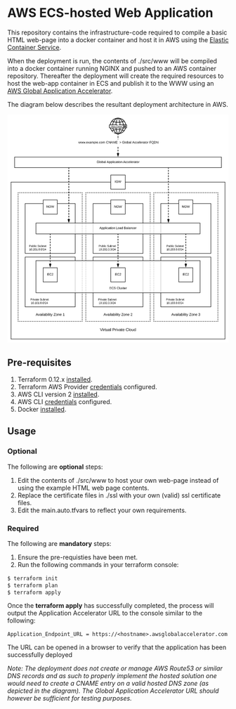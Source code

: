 # AWS ECS-hosted Web Application
This repository contains the infrastructure-code required to compile a basic HTML web-page into a docker container and host it in AWS using the [Elastic Container Service](https://aws.amazon.com/ecs/).

When the deployment is run, the contents of ./src/www will be compiled into a docker container running NGINX and pushed to an AWS container repository. Thereafter the deployment will create the required resources to host the web-app container in ECS and publish it to the WWW using an [AWS Global Application Accelerator](https://aws.amazon.com/global-accelerator).

The diagram below describes the resultant deployment architecture in AWS.


![Alt text](diagram.png?raw=true "Architecture Diagram")

## Pre-requisites
1. Terraform 0.12.x [installed](https://www.terraform.io/downloads.html).
2. Terraform AWS Provider [credentials](https://www.terraform.io/docs/providers/aws/index.html#authentication) configured.
3. AWS CLI version 2 [installed](https://docs.aws.amazon.com/cli/latest/userguide/install-cliv2.html).
4. AWS CLI [credentials](https://docs.aws.amazon.com/cli/latest/userguide/cli-configure-files.html) configured.
5. Docker [installed](https://docs.docker.com/get-docker/).

## Usage
### Optional
The following are **optional** steps:
1. Edit the contents of ./src/www to host your own web-page instead of using the example HTML web page contents.
2. Replace the certificate files in ./ssl with your own (valid) ssl certificate files.
3. Edit the main.auto.tfvars to reflect your own requirements.

### Required
The following are **mandatory** steps:
1. Ensure the pre-requisties have been met.
2. Run the following commands in your terraform console:
```
$ terraform init
$ terraform plan 
$ terraform apply 
```
Once the **terraform apply** has successfully completed, the process will output the Application Accelerator URL to the console similar to the following:

```
Application_Endpoint_URL = https://<hostname>.awsglobalaccelerator.com
```
The URL can be opened in a browser to verify that the application has been successfully deployed

*Note: The deployment does not create or manage AWS Route53 or similar DNS records and as such to properly implement the hosted solution one would need to create a CNAME entry on a valid hosted DNS zone (as depicted in the diagram). The Global Application Accelerator URL should however be sufficient for testing purposes.*
